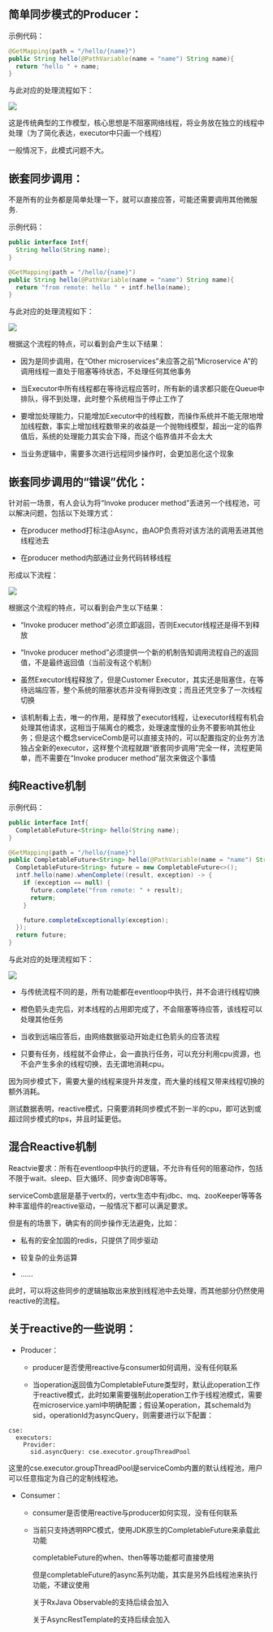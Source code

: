 ## 简单同步模式的Producer：

示例代码：

```java
@GetMapping(path = "/hello/{name}")
public String hello(@PathVariable(name = "name") String name){
  return "hello " + name;
}
```

与此对应的处理流程如下：

![](/assets/reactive/normalSync.png)

这是传统典型的工作模型，核心思想是不阻塞网络线程，将业务放在独立的线程中处理（为了简化表达，executor中只画一个线程）

一般情况下，此模式问题不大。

## 嵌套同步调用：

不是所有的业务都是简单处理一下，就可以直接应答，可能还需要调用其他微服务.

示例代码：

```java
public interface Intf{
  String hello(String name);
}

@GetMapping(path = "/hello/{name}")
public String hello(@PathVariable(name = "name") String name){
  return "from remote: hello " + intf.hello(name);
}
```

与此对应的处理流程如下：

![](/assets/reactive/nestedSync.png)

根据这个流程的特点，可以看到会产生以下结果：

* 因为是同步调用，在“Other microservices”未应答之前“Microservice A”的调用线程一直处于阻塞等待状态，不处理任何其他事务

* 当Executor中所有线程都在等待远程应答时，所有新的请求都只能在Queue中排队，得不到处理，此时整个系统相当于停止工作了

* 要增加处理能力，只能增加Executor中的线程数，而操作系统并不能无限地增加线程数，事实上增加线程数带来的收益是一个抛物线模型，超出一定的临界值后，系统的处理能力其实会下降，而这个临界值并不会太大

* 当业务逻辑中，需要多次进行远程同步操作时，会更加恶化这个现象

## 嵌套同步调用的“错误”优化：

针对前一场景，有人会认为将“Invoke producer method”丢进另一个线程池，可以解决问题，包括以下处理方式：

* 在producer method打标注@Async，由AOP负责将对该方法的调用丢进其他线程池去

* 在producer method内部通过业务代码转移线程

形成以下流程：

![](/assets/reactive/wrongSyncOptimization.png)

根据这个流程的特点，可以看到会产生以下结果：

* “Invoke producer method”必须立即返回，否则Executor线程还是得不到释放

* “Invoke producer method”必须提供一个新的机制告知调用流程自己的返回值，不是最终返回值（当前没有这个机制）

* 虽然Executor线程释放了，但是Customer Executor，其实还是阻塞住，在等待远端应答，整个系统的阻塞状态并没有得到改变；而且还凭空多了一次线程切换

* 该机制看上去，唯一的作用，是释放了executor线程，让executor线程有机会处理其他请求，这相当于隔离仓的概念，处理速度慢的业务不要影响其他业务；但是这个概念serviceComb是可以直接支持的，可以配置指定的业务方法独占全新的executor，这样整个流程就跟“嵌套同步调用”完全一样，流程更简单，而不需要在“Invoke producer method”层次来做这个事情

## 纯Reactive机制

示例代码：

```java
public interface Intf{
  CompletableFuture<String> hello(String name);
}

@GetMapping(path = "/hello/{name}")
public CompletableFuture<String> hello(@PathVariable(name = "name") String name){
  CompletableFuture<String> future = new CompletableFuture<>();
  intf.hello(name).whenComplete((result, exception) -> {
    if (exception == null) {
      future.complete("from remote: " + result);
      return;
    }

    future.completeExceptionally(exception);
  });
  return future;
}
```

与此对应的处理流程如下：

![](/assets/reactive/pureReactive.png)

* 与传统流程不同的是，所有功能都在eventloop中执行，并不会进行线程切换

* 橙色箭头走完后，对本线程的占用即完成了，不会阻塞等待应答，该线程可以处理其他任务

* 当收到远端应答后，由网络数据驱动开始走红色箭头的应答流程

* 只要有任务，线程就不会停止，会一直执行任务，可以充分利用cpu资源，也不会产生多余的线程切换，去无谓地消耗cpu。

因为同步模式下，需要大量的线程来提升并发度，而大量的线程又带来线程切换的额外消耗。

测试数据表明，reactive模式，只需要消耗同步模式不到一半的cpu，即可达到或超过同步模式的tps，并且时延更低。

## 混合Reactive机制

Reactvie要求：所有在eventloop中执行的逻辑，不允许有任何的阻塞动作，包括不限于wait、sleep、巨大循环、同步查询DB等等。

serviceComb底层是基于vertx的，vertx生态中有jdbc、mq、zooKeeper等等各种丰富组件的reactive驱动，一般情况下都可以满足要求。

但是有的场景下，确实有的同步操作无法避免，比如：

* 私有的安全加固的redis，只提供了同步驱动

* 较复杂的业务运算

* ……

此时，可以将这些同步的逻辑抽取出来放到线程池中去处理，而其他部分仍然使用reactive的流程。

## 关于reactive的一些说明：

* Producer：

  * producer是否使用reactive与consumer如何调用，没有任何联系

  * 当operation返回值为CompletableFuture类型时，默认此operation工作于reactive模式，此时如果需要强制此operation工作于线程池模式，需要在microservice.yaml中明确配置；假设某operation，其schemaId为sid，operationId为asyncQuery，则需要进行以下配置：

```
cse:
  executors:
    Provider:
      sid.asyncQuery: cse.executor.groupThreadPool
```

这里的cse.executor.groupThreadPool是serviceComb内置的默认线程池，用户可以任意指定为自己的定制线程池。

* Consumer：

  * consumer是否使用reactive与producer如何实现，没有任何联系

  * 当前只支持透明RPC模式，使用JDK原生的CompletableFuture来承载此功能

    completableFuture的when、then等等功能都可直接使用

    但是completableFuture的async系列功能，其实是另外启线程池来执行功能，不建议使用

    关于RxJava Observable的支持后续会加入

    关于AsyncRestTemplate的支持后续会加入



